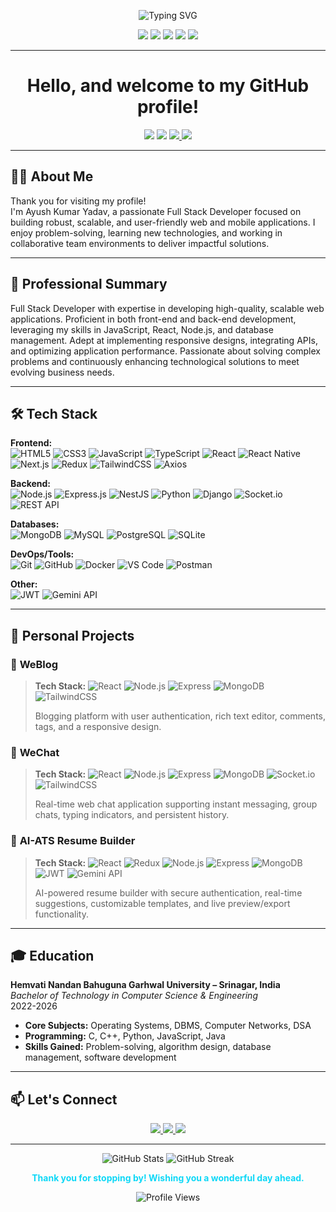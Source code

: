 <p align="center">
  <img src="https://readme-typing-svg.demolab.com?font=Fira+Code&duration=2000&pause=500&color=0ED8F7&center=true&vCenter=true&width=500&lines=Ayush+Kumar+Yadav;Full+Stack+Developer;Specialized+in+Next.js,+React,+Node.js,+React+Native" alt="Typing SVG" />
</p>

<p align="center">
  <img src="https://img.shields.io/badge/Full%20Stack%20Developer-0ED8F7?style=for-the-badge&logo=vercel&logoColor=white" />
  <img src="https://img.shields.io/badge/Next.js-181717?style=for-the-badge&logo=nextdotjs&logoColor=white" />
  <img src="https://img.shields.io/badge/React-20232A?style=for-the-badge&logo=react&logoColor=61DAFB" />
  <img src="https://img.shields.io/badge/Node.js-339933?style=for-the-badge&logo=node.js&logoColor=white" />
  <img src="https://img.shields.io/badge/React%20Native-20232A?style=for-the-badge&logo=react&logoColor=61DAFB" />
</p>

---

<h1 align="center">Hello, and welcome to my GitHub profile!</h1>

<p align="center">
  <img src="https://img.shields.io/badge/Location-Kushinagar,%20India-0ED8F7?style=flat-square&logo=googlemaps&logoColor=0ED8F7"/>
  <img src="https://img.shields.io/badge/Contact-8382991311-00FF9C?style=flat-square&logo=whatsapp&logoColor=00FF9C"/>
  <a href="mailto:ayush1212yadav@gmail.com">
    <img src="https://img.shields.io/badge/Email-ayush1212yadav@gmail.com-0ED8F7?style=flat-square&logo=gmail&logoColor=0ED8F7"/>
  </a>
  <a href="https://www.linkedin.com/in/ayush-kumar-yadav-0b8328264/">
    <img src="https://img.shields.io/badge/LinkedIn-Connect-00FF9C?style=flat-square&logo=linkedin&logoColor=00FF9C" />
  </a>
</p>

---

## 👨‍💻 About Me

Thank you for visiting my profile!  
I'm Ayush Kumar Yadav, a passionate Full Stack Developer focused on building robust, scalable, and user-friendly web and mobile applications. I enjoy problem-solving, learning new technologies, and working in collaborative team environments to deliver impactful solutions.

---

## 📝 Professional Summary

Full Stack Developer with expertise in developing high-quality, scalable web applications. Proficient in both front-end and back-end development, leveraging my skills in JavaScript, React, Node.js, and database management. Adept at implementing responsive designs, integrating APIs, and optimizing application performance. Passionate about solving complex problems and continuously enhancing technological solutions to meet evolving business needs.

---

## 🛠️ Tech Stack

**Frontend:**  
![HTML5](https://img.shields.io/badge/HTML5-E34F26?style=flat-square&logo=html5&logoColor=white)
![CSS3](https://img.shields.io/badge/CSS3-1572B6?style=flat-square&logo=css3&logoColor=white)
![JavaScript](https://img.shields.io/badge/JavaScript-F7DF1E?style=flat-square&logo=javascript&logoColor=black)
![TypeScript](https://img.shields.io/badge/TypeScript-3178C6?style=flat-square&logo=typescript&logoColor=white)
![React](https://img.shields.io/badge/React-61DAFB?style=flat-square&logo=react&logoColor=black)
![React Native](https://img.shields.io/badge/React_Native-61DAFB?style=flat-square&logo=react&logoColor=black)
![Next.js](https://img.shields.io/badge/Next.js-000000?style=flat-square&logo=nextdotjs&logoColor=white)
![Redux](https://img.shields.io/badge/Redux-593D88?style=flat-square&logo=redux&logoColor=white)
![TailwindCSS](https://img.shields.io/badge/Tailwind_CSS-06B6D4?style=flat-square&logo=tailwind-css&logoColor=white)
![Axios](https://img.shields.io/badge/Axios-5A29E4?style=flat-square&logo=axios&logoColor=white)

**Backend:**  
![Node.js](https://img.shields.io/badge/Node.js-339933?style=flat-square&logo=node.js&logoColor=white)
![Express.js](https://img.shields.io/badge/Express.js-000000?style=flat-square&logo=express&logoColor=white)
![NestJS](https://img.shields.io/badge/NestJS-E0234E?style=flat-square&logo=nestjs&logoColor=white)
![Python](https://img.shields.io/badge/Python-3776AB?style=flat-square&logo=python&logoColor=white)
![Django](https://img.shields.io/badge/Django-092E20?style=flat-square&logo=django&logoColor=white)
![Socket.io](https://img.shields.io/badge/Socket.io-010101?style=flat-square&logo=socket.io&logoColor=white)
![REST API](https://img.shields.io/badge/REST_API-02569B?style=flat-square&logo=fastapi&logoColor=white)

**Databases:**  
![MongoDB](https://img.shields.io/badge/MongoDB-47A248?style=flat-square&logo=mongodb&logoColor=white)
![MySQL](https://img.shields.io/badge/MySQL-4479A1?style=flat-square&logo=mysql&logoColor=white)
![PostgreSQL](https://img.shields.io/badge/PostgreSQL-4169E1?style=flat-square&logo=postgresql&logoColor=white)
![SQLite](https://img.shields.io/badge/SQLite-003B57?style=flat-square&logo=sqlite&logoColor=white)

**DevOps/Tools:**  
![Git](https://img.shields.io/badge/Git-F05032?style=flat-square&logo=git&logoColor=white)
![GitHub](https://img.shields.io/badge/GitHub-181717?style=flat-square&logo=github&logoColor=white)
![Docker](https://img.shields.io/badge/Docker-2496ED?style=flat-square&logo=docker&logoColor=white)
![VS Code](https://img.shields.io/badge/VS_Code-007ACC?style=flat-square&logo=visual-studio-code&logoColor=white)
![Postman](https://img.shields.io/badge/Postman-FF6C37?style=flat-square&logo=postman&logoColor=white)

**Other:**  
![JWT](https://img.shields.io/badge/JWT-000000?style=flat-square&logo=json-web-tokens&logoColor=white)
![Gemini API](https://img.shields.io/badge/Gemini_API-4B9CD3?style=flat-square)

---

## 🚀 Personal Projects

### 📓 **WeBlog**
> **Tech Stack:** ![React](https://img.shields.io/badge/React-61DAFB?style=flat-square&logo=react) ![Node.js](https://img.shields.io/badge/Node.js-339933?style=flat-square&logo=node.js) ![Express](https://img.shields.io/badge/Express-000?style=flat-square&logo=express) ![MongoDB](https://img.shields.io/badge/MongoDB-47A248?style=flat-square&logo=mongodb) ![TailwindCSS](https://img.shields.io/badge/Tailwind%20CSS-06B6D4?style=flat-square&logo=tailwind-css)
>
> Blogging platform with user authentication, rich text editor, comments, tags, and a responsive design.

### 💬 **WeChat**
> **Tech Stack:** ![React](https://img.shields.io/badge/React-61DAFB?style=flat-square&logo=react) ![Node.js](https://img.shields.io/badge/Node.js-339933?style=flat-square&logo=node.js) ![Express](https://img.shields.io/badge/Express-000?style=flat-square&logo=express) ![MongoDB](https://img.shields.io/badge/MongoDB-47A248?style=flat-square&logo=mongodb) ![Socket.io](https://img.shields.io/badge/Socket.io-010101?style=flat-square&logo=socket.io) ![TailwindCSS](https://img.shields.io/badge/Tailwind%20CSS-06B6D4?style=flat-square&logo=tailwind-css)
>
> Real-time web chat application supporting instant messaging, group chats, typing indicators, and persistent history.

### 🤖 **AI-ATS Resume Builder**
> **Tech Stack:** ![React](https://img.shields.io/badge/React-61DAFB?style=flat-square&logo=react) ![Redux](https://img.shields.io/badge/Redux-593D88?style=flat-square&logo=redux) ![Node.js](https://img.shields.io/badge/Node.js-339933?style=flat-square&logo=node.js) ![Express](https://img.shields.io/badge/Express-000?style=flat-square&logo=express) ![MongoDB](https://img.shields.io/badge/MongoDB-47A248?style=flat-square&logo=mongodb) ![JWT](https://img.shields.io/badge/JWT-000?style=flat-square&logo=json-web-tokens) ![Gemini API](https://img.shields.io/badge/Gemini%20API-4B9CD3?style=flat-square)
>
> AI-powered resume builder with secure authentication, real-time suggestions, customizable templates, and live preview/export functionality.

---

## 🎓 Education

**Hemvati Nandan Bahuguna Garhwal University – Srinagar, India**  
_Bachelor of Technology in Computer Science & Engineering_  
2022-2026

- **Core Subjects:** Operating Systems, DBMS, Computer Networks, DSA
- **Programming:** C, C++, Python, JavaScript, Java
- **Skills Gained:** Problem-solving, algorithm design, database management, software development

---



## 📫 Let's Connect

<p align="center">
  <a href="mailto:ayush1212yadav@gmail.com">
    <img src="https://img.shields.io/badge/Gmail-EA4335?style=for-the-badge&logo=gmail&logoColor=white" />
  </a>
  <a href="https://www.linkedin.com/in/ayush-kumar-yadav-0b8328264/">
    <img src="https://img.shields.io/badge/LinkedIn-0A66C2?style=for-the-badge&logo=linkedin&logoColor=white" />
  </a>
  <a href="https://github.com/y-ayush">
    <img src="https://img.shields.io/badge/GitHub-181717?style=for-the-badge&logo=github&logoColor=white" />
  </a>
</p>

---

<div align="center">
  <img src="https://github-readme-stats.vercel.app/api?username=y-ayush&show_icons=true&theme=tokyonight" alt="GitHub Stats" />
  <img src="https://github-readme-streak-stats.herokuapp.com/?user=y-ayush&theme=tokyonight" alt="GitHub Streak" />
</div>

<p align="center"><b style="color:#0ED8F7;">Thank you for stopping by! Wishing you a wonderful day ahead.</b></p>

<div align="center">
  <img src="https://komarev.com/ghpvc/?username=y-ayush&color=0ED8F7&style=flat-square&label=Profile+Views" alt="Profile Views" />
</div>

